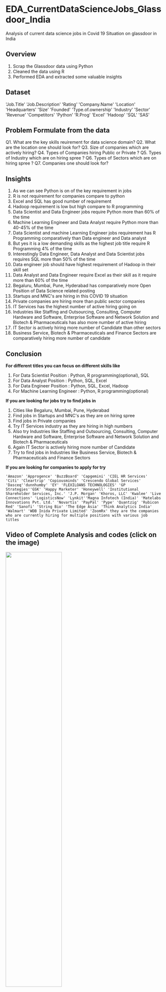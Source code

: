 # EDA_CurrentDataScienceJobs_Glassdoor_India
Analysis of current data science jobs in Covid 19 Situation on glassdoor in India

## Overview
1. Scrap the Glassdoor data using Python
2. Cleaned the data using R
3. Performed EDA and extracted some valuable insights

## Dataset 

'Job.Title'  'Job.Description' 'Rating' 'Company.Name' 'Location' 'Headquarters' 'Size' 'Founded' 'Type.of.ownership' 'Industry' 'Sector' 'Revenue' 'Competitors' 'Python' 'R.Prog' 'Excel' 'Hadoop' 'SQL' 'SAS'

## Problem Formulate from the data
Q1. What are the key skills reuirement for data science domain?
Q2. What are the location one should look for?
Q3. Size of companies which are actively hiring?
Q4. Types of Companies hiring Public or Private ?
Q5. Types of Industry which are on hiring spree ?
Q6. Types of Sectors which are on hiring spree ?
Q7. Companies one should look for?

## Insights
1. As we can see Python is on of the key requirement in jobs
2. R is not requirement for companies compare to python
3. Excel and SQL has good number of requirement
4. Hadoop requirement is low but high compare to R programming
5. Data Scientist and Data Engineer jobs require Python more than 60% of the time 
6. Machine Learning Engineer and Data Analyst require Python more than 40-45% of the time 
7. Data Scientist and machine Learning Engineer jobs requirement has R Programming comparatively than Data engineer and Data analyst
8. But yes it is a low demanding skills as the highest job title require R Programming 4% of the time
9. Interestingly Data Engineer, Data Analyst and Data Scientist jobs requires SQL more than 50% of the time
10. Data engineer job should have highest requirement of Hadoop in their skill set
11. Data Analyst and Data Engineer require Excel as their skill as it require more than 60% of the time
12. Begaluru, Mumbai, Pune, Hyderabad has comparatively more Open Position of Data Science related posting 
13. Startups and MNC's are hiring in this COVID 19 situation
14. Private companies are hiring more than public sector companies
15. IT Services has the highest number of active hiring going on
16. Industries like Staffing and Outsourcing, Consulting, Computer Hardware and Software, Enterprise Software and   Network Solution and Biotech & Pharmaceuticals has also more number of active hiring
17. IT Sector is actively hiring more number of Candidate than other sectors
18. Business Service, Biotech & Pharmaceuticals and Finance Sectors are comparatively hiring more number of candidate 

## Conclusion
**For different titles you can focus on different skills like**

  1. For Data Scientist Position : Python, R programming(optional), SQL
  2. For Data Analyst Position : Python, SQL, Excel
  3. For Data Engineer Position : Python, SQL, Excel, Hadoop
  4. For Machine Learning Engineer : Python, R programming(optional)
  
**If you are looking for jobs try to find jobs in**
  1. Cities like Begaluru, Mumbai, Pune, Hyderabad
  2. Find jobs in Startups and MNC's as they are on hiring spree
  3. Find jobs in Private companies
  4. Try IT Services industry as they are hiring in high numbers
  5. Also try Industries like Staffing and Outsourcing, Consulting, Computer Hardware and Software, Enterprise Software        and Network Solution and Biotech & Pharmaceuticals
  6. Again IT Sector is actively hiring more number of Candidate
  7. Try to find jobs in Industries like Business Service, Biotech & Pharmaceuticals and Finance Sectors
  
 **If you are looking for companies to apply for try**

    'Amazon' 'Approgence' 'BuzzBoard' 'Capgemini' 'CIEL HR Services' 'Citi' 'Cleartrip' 'Copiousminds' 'Crescendo Global Services' 'Dasceq''dunnhumby' 'EY' 'FLEXILOANS TECHNOLOGIES' 'GP Strategies''GSK' 'Happy Marketer' 'Honeywell' 'Institutional Shareholder Services, Inc.' 'J.P. Morgan' 'Khoros, LLC' 'Kwalee' 'Live Connections' 'LogisticsNow' 'Lynkit''Magna Infotech (India)' 'Matelabs Innovations Pvt. Ltd.' 'Novartis' 'PayPal' 'Pype' 'Quantzig' 'Rubicon Red' 'Sanofi' 'String Bio' 'The Edge Asia' 'Think Analytics India' 'Walmart' 'WDB Inida Private Limited' 'ZoomRx' they are the companies who are currently hiring for multiple positions with various job titles
    
## Video of Complete Analysis and codes (click on the image)

[<img src="https://img.youtube.com/vi/dGfdbJ1gTgQ/maxresdefault.jpg" width="60%">](https://youtu.be/dGfdbJ1gTgQ)

